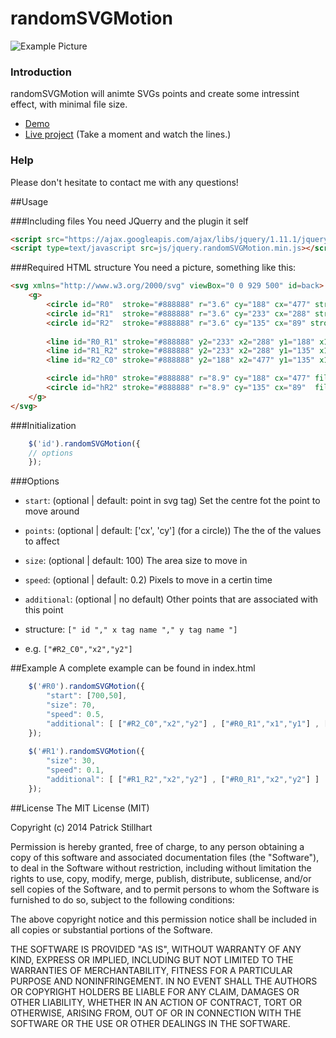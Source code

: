 randomSVGMotion
=====================
![Example Picture](https://stillhart.biz/project/randomSVGMotion/banner.jpg)

### Introduction
randomSVGMotion will animte SVGs points and create some intressint effect,
with minimal file size.

- [Demo](https://stillhart.biz/project/randomSVGMotion/)
- [Live project](https://stillhart.biz/) (Take a moment and watch the lines.)


### Help
Please don't hesitate to contact me with any questions!


##Usage

###Including files
You need JQuerry and the plugin it self
```html
<script src="https://ajax.googleapis.com/ajax/libs/jquery/1.11.1/jquery.min.js"></script>
<script type=text/javascript src=js/jquery.randomSVGMotion.min.js></script>
```

###Required HTML structure
You need a picture, something like this:

```html
<svg xmlns="http://www.w3.org/2000/svg" viewBox="0 0 929 500" id=back>
	<g>
		<circle id="R0"  stroke="#888888" r="3.6" cy="188" cx="477" stroke-width="5" fill="#7f7f7f"/>
		<circle id="R1"  stroke="#888888" r="3.6" cy="233" cx="288" stroke-width="5" fill="#7f7f7f"/>
		<circle id="R2"  stroke="#888888" r="3.6" cy="135" cx="89" stroke-width="5"  fill="#7f7f7f"/>
	  
		<line id="R0_R1" stroke="#888888" y2="233" x2="288" y1="188" x1="477"  />
		<line id="R1_R2" stroke="#888888" y2="233" x2="288" y1="135" x1="89" />
		<line id="R2_C0" stroke="#888888" y2="188" x2="477" y1="135" x1="89" />

		<circle id="hR0" stroke="#888888" r="8.9" cy="188" cx="477" fill="#7f7f7f" fill-opacity="0"/>
		<circle id="hR2" stroke="#888888" r="8.9" cy="135" cx="89"  fill="#7f7f7f" fill-opacity="0"/>
	</g>
</svg>
```


###Initialization

```javascript
	$('id').randomSVGMotion({
    // options
	});
```


###Options
- `start`: (optional | default: point in svg tag) Set the centre fot the point to move around

- `points`: (optional | default:  ['cx', 'cy'] (for a circle)) The the of the values to affect

- `size`: (optional | default: 100) The area size to move in

- `speed`: (optional | default: 0.2) Pixels to move in a certin time

- `additional`: (optional | no default) Other points that are associated with this point

 - structure: `[" id "," x tag name "," y tag name "]`
 - e.g. `["#R2_C0","x2","y2"]`


##Example
A complete example can be found in index.html
```javascript
	$('#R0').randomSVGMotion({
		"start": [700,50],
		"size": 70,
		"speed": 0.5,
		"additional": [ ["#R2_C0","x2","y2"] , ["#R0_R1","x1","y1"] , ["#hR0","cx","cy"] ]
	});
	
	$('#R1').randomSVGMotion({
		"size": 30,
		"speed": 0.1,
		"additional": [ ["#R1_R2","x2","y2"] , ["#R0_R1","x2","y2"] ]
	});
```

##License
The MIT License (MIT)

Copyright (c) 2014 Patrick Stillhart

Permission is hereby granted, free of charge, to any person obtaining a copy
of this software and associated documentation files (the "Software"), to deal
in the Software without restriction, including without limitation the rights
to use, copy, modify, merge, publish, distribute, sublicense, and/or sell
copies of the Software, and to permit persons to whom the Software is
furnished to do so, subject to the following conditions:

The above copyright notice and this permission notice shall be included in
all copies or substantial portions of the Software.

THE SOFTWARE IS PROVIDED "AS IS", WITHOUT WARRANTY OF ANY KIND, EXPRESS OR
IMPLIED, INCLUDING BUT NOT LIMITED TO THE WARRANTIES OF MERCHANTABILITY,
FITNESS FOR A PARTICULAR PURPOSE AND NONINFRINGEMENT. IN NO EVENT SHALL THE
AUTHORS OR COPYRIGHT HOLDERS BE LIABLE FOR ANY CLAIM, DAMAGES OR OTHER
LIABILITY, WHETHER IN AN ACTION OF CONTRACT, TORT OR OTHERWISE, ARISING FROM,
OUT OF OR IN CONNECTION WITH THE SOFTWARE OR THE USE OR OTHER DEALINGS IN
THE SOFTWARE.

